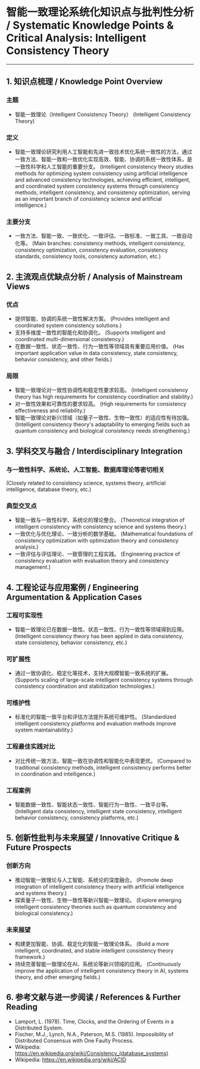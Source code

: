 # 智能一致理论系统化知识点与批判性分析 / Systematic Knowledge Points & Critical Analysis: Intelligent Consistency Theory

---

## 1. 知识点梳理 / Knowledge Point Overview

### 主题

- 智能一致理论（Intelligent Consistency Theory）
  (Intelligent Consistency Theory)

### 定义

- 智能一致理论研究利用人工智能和先进一致技术优化系统一致性的方法，通过一致方法、智能一致和一致优化实现高效、智能、协调的系统一致性体系，是一致性科学和人工智能的重要分支。
  (Intelligent consistency theory studies methods for optimizing system consistency using artificial intelligence and advanced consistency technologies, achieving efficient, intelligent, and coordinated system consistency systems through consistency methods, intelligent consistency, and consistency optimization, serving as an important branch of consistency science and artificial intelligence.)

### 主要分支

- 一致方法、智能一致、一致优化、一致评估、一致标准、一致工具、一致自动化等。
  (Main branches: consistency methods, intelligent consistency, consistency optimization, consistency evaluation, consistency standards, consistency tools, consistency automation, etc.)

## 2. 主流观点优缺点分析 / Analysis of Mainstream Views

### 优点

- 提供智能、协调的系统一致性解决方案。
  (Provides intelligent and coordinated system consistency solutions.)
- 支持多维度一致性的智能化和协调化。
  (Supports intelligent and coordinated multi-dimensional consistency.)
- 在数据一致性、状态一致性、行为一致性等领域具有重要应用价值。
  (Has important application value in data consistency, state consistency, behavior consistency, and other fields.)

### 局限

- 智能一致理论对一致性协调性和稳定性要求较高。
  (Intelligent consistency theory has high requirements for consistency coordination and stability.)
- 对一致性效果和可靠性的要求较高。
  (High requirements for consistency effectiveness and reliability.)
- 智能一致理论对新兴领域（如量子一致性、生物一致性）的适应性有待加强。
  (Intelligent consistency theory's adaptability to emerging fields such as quantum consistency and biological consistency needs strengthening.)

## 3. 学科交叉与融合 / Interdisciplinary Integration

### 与一致性科学、系统论、人工智能、数据库理论等密切相关

  (Closely related to consistency science, systems theory, artificial intelligence, database theory, etc.)

### 典型交叉点

- 智能一致与一致性科学、系统论的理论整合。
  (Theoretical integration of intelligent consistency with consistency science and systems theory.)
- 一致优化与优化理论、一致分析的数学基础。
  (Mathematical foundations of consistency optimization with optimization theory and consistency analysis.)
- 一致评估与评估理论、一致管理的工程实践。
  (Engineering practice of consistency evaluation with evaluation theory and consistency management.)

## 4. 工程论证与应用案例 / Engineering Argumentation & Application Cases

### 工程可实现性

- 智能一致理论已在数据一致性、状态一致性、行为一致性等领域得到应用。
  (Intelligent consistency theory has been applied in data consistency, state consistency, behavior consistency, etc.)

### 可扩展性

- 通过一致协调化、稳定化等技术，支持大规模智能一致系统的扩展。
  (Supports scaling of large-scale intelligent consistency systems through consistency coordination and stabilization technologies.)

### 可维护性

- 标准化的智能一致平台和评估方法提升系统可维护性。
  (Standardized intelligent consistency platforms and evaluation methods improve system maintainability.)

### 工程最佳实践对比

- 对比传统一致方法，智能一致在协调性和智能化中表现更优。
  (Compared to traditional consistency methods, intelligent consistency performs better in coordination and intelligence.)

### 工程案例

- 智能数据一致性、智能状态一致性、智能行为一致性、一致平台等。
  (Intelligent data consistency, intelligent state consistency, intelligent behavior consistency, consistency platforms, etc.)

## 5. 创新性批判与未来展望 / Innovative Critique & Future Prospects

### 创新方向

- 推动智能一致理论与人工智能、系统论的深度融合。
  (Promote deep integration of intelligent consistency theory with artificial intelligence and systems theory.)
- 探索量子一致性、生物一致性等新兴智能一致理论。
  (Explore emerging intelligent consistency theories such as quantum consistency and biological consistency.)

### 未来展望

- 构建更加智能、协调、稳定化的智能一致理论体系。
  (Build a more intelligent, coordinated, and stable intelligent consistency theory framework.)
- 持续完善智能一致理论在AI、系统论等新兴领域的应用。
  (Continuously improve the application of intelligent consistency theory in AI, systems theory, and other emerging fields.)

## 6. 参考文献与进一步阅读 / References & Further Reading

- Lamport, L. (1978). Time, Clocks, and the Ordering of Events in a Distributed System.
- Fischer, M.J., Lynch, N.A., Paterson, M.S. (1985). Impossibility of Distributed Consensus with One Faulty Process.
- Wikipedia: <https://en.wikipedia.org/wiki/Consistency_(database_systems)>
- Wikipedia: <https://en.wikipedia.org/wiki/ACID>
